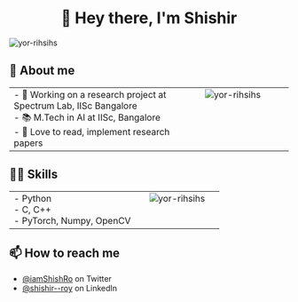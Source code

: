<h1 align="center">👋 Hey there, I'm Shishir</h1>

<p align="left">
  <img src="https://komarev.com/ghpvc/?username=yor-rihsihs&label=Profile%20views&color=0e75b6&style=flat" alt="yor-rihsihs" />
</p>

## 🧔 About me

<table>
  <tr>
    <td valign="top" width="60%">
- 🔭 Working on a research project at Spectrum Lab, IISc Bangalore<br>
- 📚 M.Tech in AI at IISc, Bangalore<br>
- 🧠 Love to read, implement research papers  
    </td>
    <td valign="top" align="center" width="40%">
      <img src="https://github-readme-stats.vercel.app/api?username=yor-rihsihs&show_icons=true&locale=en" alt="yor-rihsihs" />
    </td>
  </tr>
</table>

## 🧑‍💻 Skills

<table>
  <tr>
    <td valign="top" width="60%">
- Python<br>
- C, C++<br>
- PyTorch, Numpy, OpenCV
    </td>
    <td valign="top" align="center" width="40%">
      <img src="https://github-readme-stats.vercel.app/api/top-langs?username=yor-rihsihs&show_icons=true&locale=en" alt="yor-rihsihs" />
    </td>
  </tr>
</table>

## 📫 How to reach me

- [@iamShishRo](https://twitter.com/iamShishRo) on Twitter  
- [@shishir--roy](https://linkedin.com/in/shishir--roy) on LinkedIn  
